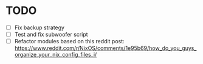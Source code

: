 # TODO

- [ ] Fix backup strategy
- [ ] Test and fix subwoofer script
- [ ] Refactor modules based on this reddit post: https://www.reddit.com/r/NixOS/comments/1e95b69/how_do_you_guys_organize_your_nix_config_files_i/
